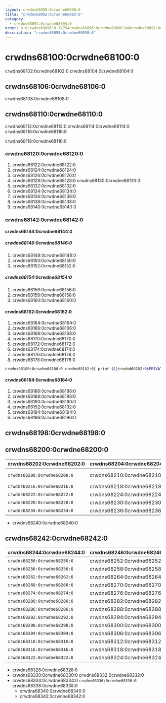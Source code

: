 ```yaml
---
layout: crwdns68090:0crwdne68090:0
title: "crwdns68092:0crwdne68092:0"
category:
  - crwdns68094:0crwdne68094:0
order: 6:0crwdne68096:0.17754crwdns68096:0crwdne68096:040crwdns68096:0crwdne68096:0
description: "crwdns68098:0crwdne68098:0"
---
```

# crwdns68100:0crwdne68100:0

crwdns68102:0crwdne68102:0 crwdns68104:0crwdne68104:0

## crwdns68106:0crwdne68106:0

crwdns68108:0crwdne68108:0

## crwdns68110:0crwdne68110:0

crwdns68112:0crwdne68112:0 crwdns68114:0crwdne68114:0 crwdns68116:0crwdne68116:0

crwdns68118:0crwdne68118:0

### crwdns68120:0crwdne68120:0

1. crwdns68122:0crwdne68122:0
2. crwdns68124:0crwdne68124:0
3. crwdns68126:0crwdne68126:0
4. crwdns68128:0crwdne68128:0 crwdns68130:0crwdne68130:0
5. crwdns68132:0crwdne68132:0 
6. crwdns68134:0crwdne68134:0  
  1. crwdns68136:0crwdne68136:0
  2. crwdns68138:0crwdne68138:0
7. crwdns68140:0crwdne68140:0

### crwdns68142:0crwdne68142:0

#### crwdns68144:0crwdne68144:0

##### crwdns68146:0crwdne68146:0

1. crwdns68148:0crwdne68148:0
2. crwdns68150:0crwdne68150:0
3. crwdns68152:0crwdne68152:0

##### crwdns68154:0crwdne68154:0

1. crwdns68156:0crwdne68156:0
2. crwdns68158:0crwdne68158:0
3. crwdns68160:0crwdne68160:0

#### crwdns68162:0crwdne68162:0

1. crwdns68164:0crwdne68164:0
2. crwdns68166:0crwdne68166:0
3. crwdns68168:0crwdne68168:0
4. crwdns68170:0crwdne68170:0
5. crwdns68172:0crwdne68172:0
6. crwdns68174:0crwdne68174:0
7. crwdns68176:0crwdne68176:0
8. crwdns68178:0crwdne68178:0

```bash
crwdns68180:0crwdne68180:0 crwdns68182:0{ print $1}crwdnd68182:0$PRIVATE_IPcrwdnd68182:0$PRIVATE_IPcrwdnd68182:0$PRIVATE_IPcrwdnd68182:0$SERVICES_PRIVATE_IPcrwdnd68182:0$SERVICES_PRIVATE_IPcrwdnd68182:0[2345]crwdnd68182:0$CONTAINER_IMAGEcrwdnd68182:0$CONTAINER_NAMEcrwdnd68182:0$CONTAINER_NAMEcrwdnd68182:0$CONTAINER_IMAGEcrwdnd68182:0$SERVICES_PRIVATE_IPcrwdnd68182:0$NOMAD_METRICS_PORTcrwdne68182:0

```

#### crwdns68184:0crwdne68184:0

1. crwdns68186:0crwdne68186:0
2. crwdns68188:0crwdne68188:0
3. crwdns68190:0crwdne68190:0
4. crwdns68192:0crwdne68192:0
5. crwdns68194:0crwdne68194:0
6. crwdns68196:0crwdne68196:0

## crwdns68198:0crwdne68198:0

## crwdns68200:0crwdne68200:0

| crwdns68202:0crwdne68202:0   | crwdns68204:0crwdne68204:0 | crwdns68206:0crwdne68206:0                            |
| ---------------------------- | -------------------------- | ----------------------------------------------------- |
| `crwdns68208:0crwdne68208:0` | crwdns68210:0crwdne68210:0 | crwdns68212:0crwdne68212:0 crwdns68214:0crwdne68214:0 |
| `crwdns68216:0crwdne68216:0` | crwdns68218:0crwdne68218:0 | crwdns68220:0crwdne68220:0                            |
| `crwdns68222:0crwdne68222:0` | crwdns68224:0crwdne68224:0 | crwdns68226:0crwdne68226:0                            |
| `crwdns68228:0crwdne68228:0` | crwdns68230:0crwdne68230:0 | crwdns68232:0crwdne68232:0                            |
| `crwdns68234:0crwdne68234:0` | crwdns68236:0crwdne68236:0 | crwdns68238:0crwdne68238:0                            |

- crwdns68240:0crwdne68240:0

## crwdns68242:0crwdne68242:0

| crwdns68244:0crwdne68244:0   | crwdns68246:0crwdne68246:0 | crwdns68248:0crwdne68248:0 |
| ---------------------------- | -------------------------- | -------------------------- |
| `crwdns68250:0crwdne68250:0` | crwdns68252:0crwdne68252:0 | crwdns68254:0crwdne68254:0 |
| `crwdns68256:0crwdne68256:0` | crwdns68258:0crwdne68258:0 | crwdns68260:0crwdne68260:0 |
| `crwdns68262:0crwdne68262:0` | crwdns68264:0crwdne68264:0 | crwdns68266:0crwdne68266:0 |
| `crwdns68268:0crwdne68268:0` | crwdns68270:0crwdne68270:0 | crwdns68272:0crwdne68272:0 |
| `crwdns68274:0crwdne68274:0` | crwdns68276:0crwdne68276:0 | crwdns68278:0crwdne68278:0 |
| `crwdns68280:0crwdne68280:0` | crwdns68282:0crwdne68282:0 | crwdns68284:0crwdne68284:0 |
| `crwdns68286:0crwdne68286:0` | crwdns68288:0crwdne68288:0 | crwdns68290:0crwdne68290:0 |
| `crwdns68292:0crwdne68292:0` | crwdns68294:0crwdne68294:0 | crwdns68296:0crwdne68296:0 |
| `crwdns68298:0crwdne68298:0` | crwdns68300:0crwdne68300:0 | crwdns68302:0crwdne68302:0 |
| `crwdns68304:0crwdne68304:0` | crwdns68306:0crwdne68306:0 | crwdns68308:0crwdne68308:0 |
| `crwdns68310:0crwdne68310:0` | crwdns68312:0crwdne68312:0 | crwdns68314:0crwdne68314:0 |
| `crwdns68316:0crwdne68316:0` | crwdns68318:0crwdne68318:0 | crwdns68320:0crwdne68320:0 |
| `crwdns68322:0crwdne68322:0` | crwdns68324:0crwdne68324:0 | crwdns68326:0crwdne68326:0 |

- crwdns68328:0crwdne68328:0
- crwdns68330:0crwdne68330:0 crwdns68332:0crwdne68332:0
- crwdns68334:0crwdne68334:0 `crwdns68336:0crwdne68336:0` crwdns68338:0crwdne68338:0 
  - crwdns68340:0crwdne68340:0
  - crwdns68342:0crwdne68342:0